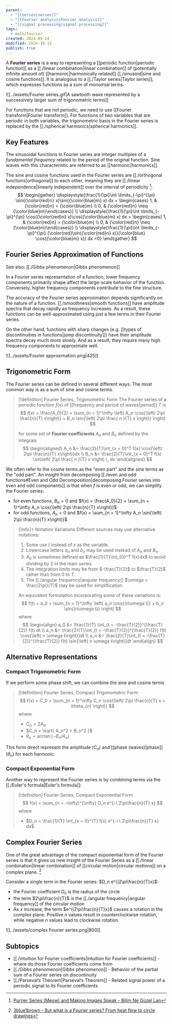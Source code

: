 ```yaml
---
parent:
  - "[[series|series]]"
  - "[[Fourier analysis|Fourier analysis]]"
  - "[[signal processing|signal processing]]"
tags:
  - math/fourier
created: 2024-09-24
modified: 2024-10-15
publish: true
---
```

A **Fourier series** is a way to representing a [[periodic function|periodic function]] as a [[./linear combination|linear combination]] of (potentially infinite amount of) [[harmonic|harmonically related]] [[./sinusoid|sine and cosine functions]]. It is analogous to a [[./Taylor series|Taylor series]], which expresses functions as a sum of monomial terms.

![[../assets/Fourier series.gif|A sawtooth wave represented by a successively larger sum of trigonometric terms]]

For functions that are not periodic, we need to use [[Fourier transform|Fourier transform]]. For functions of two variables that are periodic in both variables, the trigonometric basis in the Fourier series is replaced by the [[./spherical harmonics|spherical harmonics]].

## Key Features
The sinusoidal functions in Fourier series are integer multiples of a _fundamental frequency_ related to the period of the original function. Sine waves with this characteristic are referred to as [[harmonic|harmonics]].

The sine and cosine functions used in the Fourier series are [[./orthogonal functions|orthogonal]] to each other, meaning they are [[./linear independence|linearly independent]] over the interval of periodicity [^1]:
$$
\begin{gather}
\displaystyle{\frac{1}{\pi}\int \limits_{-\pi}^{\pi} \sin({\color{red}n} x)\sin({\color{blue}m} x) dx = \begin{cases} 1, & {\color{red}n} = {\color{blue}m} \\ 0, & {\color{red}n} \neq {\color{blue}m}\end{cases}} \\
\displaystyle{\frac{1}{\pi}\int \limits_{-\pi}^{\pi} \cos({\color{red}n} x)\cos({\color{blue}m} x) dx = \begin{cases} 1, & {\color{red}n} = {\color{blue}m} \\ 0, & {\color{red}n} \neq {\color{blue}m}\end{cases}} \\
\displaystyle{\frac{1}{\pi}\int \limits_{-\pi}^{\pi} {\color{red}\sin({\color{red}n} x)}{\color{blue} \cos({\color{blue}m} x)} dx =0}
\end{gather}
$$

## Fourier Series Approximation of Functions
See also: [[./Gibbs phenomenon|Gibbs phenomenon]]

In a Fourier series representation of a function, lower frequency components primarily shape affect the large-scale behavior of the function. Conversely, higher frequency components contribute to the fine structure.

The accuracy of the Fourier series approximation depends significantly on the nature of a function. [[./smoothness|smooth functions]] have amplitude spectra that decay rapidly as frequency increases. As a result, these functions can be well-approximated using just a few terms in their Fourier series.

On the other hand, functions with sharp changes (e.g. [[types of discontinuities in functions|jump discontinuity]]) have their amplitude spectra decay much more slowly. And as a result, they require many high frequency components to approximate well.

![[../assets/Fourier approximation.png|425]]

## Trigonometric Form

The Fourier series can be defined in several different ways. The most common way is as a sum of sine and cosine terms.

> [!definition] Fourier Series, Trigonometric Form
> The Fourier series of a periodic function $f(x)$ of [[frequency and period of waves|period]] $T$ is
> $$
>f(x) = \frac{A_0}{2} + \sum_{n = 1}^\infty \left( A_n \cos{\left( 2\pi   \frac{n}{T} x\right)} + B_n \sin{\left( 2\pi \frac{ n }{T} x \right)} \right)
> $$
>
> for some set of **Fourier coefficients** $A_n$ and $B_n$ defined by the integrals
> $$
> \begin{aligned}
> A_n &= \frac{2}{T}\int_{x = 0}^T f(x) \cos{\left( 2\pi \frac{n}{T} x\right)}dx \\
> B_n &= \frac{2}{T}\int_{x = 0}^T f(x) \sin\left( 2\pi \frac{ n }{T} x \right) \, dx
> \end{aligned}
> $$

We often refer to the cosine terms as the "even part" and the sine terms as the "odd part". An insight from decomposing [[./even and odd functions#Even and Odd Decomposition|decomposing Fourier series into even and odd components]] is that when $f$ is even or odd, we can simplify the Fourier series:
- for even functions, $B_n = 0$ and $f(x) = \frac{A_0}{2} + \sum_{n = 1}^\infty A_n \cos{\left( 2\pi   \frac{n}{T} x\right)}$
- for odd functions, $A_n = 0$ and $f(x) = \sum_{n = 1}^\infty A_n \sin{\left( 2\pi \frac{n}{T} x\right)}$

> [!info]+ Notation Variations
> Different sources may use alternative notations:
> 1. Some use $t$ instead of $x$ as the variable.
> 2. Lowercase letters $a_n$ and $b_n$ may be used instead of $A_n$ and $B_n$.
> 3. $A_0$ is sometimes defined as $\frac{1}{T}\int_{0}^T f(x)dx$ to avoid dividing by 2 in the main series.
> 4. The integration limits may be from $-\frac{T}{2}$ to $\frac{T}{2}$ rather than from $0$ to $T$.
> 5. The [[./angular frequency|angular frequency]] $\omega = \frac{2\pi}{T}$ may be used for simplification.
>
> An equivalent formulation incorporating some of these variations is:
> $$
> f(t) = a_0 + \sum_{n = 1}^\infty \left( a_n \cos{(n\omega t)} + b_n \sin{(n\omega t)} \right)
> $$
> where
> $$
> \begin{align}
> a_0 &= \frac{1}{T} \int_{t = -\frac{T}{2}}^{\frac{T}{2}} f(t) dt \\
> a_n &= \frac{2}{T}\int_{t = -\frac{T}{2}}^{\frac{T}{2}} f(t) \cos{\left( n \omega t\right)}dt \\
> a_n &= \frac{2}{T}\int_{t = -\frac{T}{2}}^{\frac{T}{2}} f(t) \sin{\left( n \omega t\right)}dt
> \end{align}
> $$

## Alternative Representations
### Compact Trigonometric Form
If we perform some phase shift, we can combine the sine and cosine terms
> [!definition] Fourier Series, Compact Trigonometric Form
> $$
> f(x) = C_0 + \sum_{n = 1}^\infty C_n \cos{\left( 2\pi \frac{n}{T} x + \theta_{n} \right)}
> $$
> where 
> - $C_0 = 2A_0$
> - $C_n = \sqrt{ A_n^2 + B_n^2 }$
> - $\theta_n = \arctan(-B_n/A_n)$

This form direct represent the amplitude ($C_n$) and [[phase (waves)|phase]] ($\theta_n$) for each harmonic.

### Compact Exponential Form
Another way to represent the Fourier series is by combining terms via the [[./Euler's formula|Euler's formula]]:

> [!definition] Fourier Series, Compact Exponential Form
> $$
> f(x) = \sum_{n = -\infty}^{\infty} D_n e^{i \ 2\pi\frac{n}{T} x}
> $$
> where
> - $D_n = \frac{1}{T} \int_{x = 0}^{T} f(x)  e^{-i \ 2\pi\frac{n}{T} x} dx$

## Complex Fourier Series
One of the great advantage of the compact exponential form of the Fourier series is that it gives us new insight of the Fourier Series as a [[./linear combination|linear combination]] of [[circular motion|circular motions]] on a complex plane. [^2]

Consider a single term in the Fourier series: $D_n e^{i2\pi\frac{n}{T}x}$:
- the Fourier coefficient $D_n$ is the radius of the circle
- the term $2\pi\frac{n}{T}$ is the [[./angular frequency|angular frequency]] of the circular motion
- As $x$ increase, the term $e^{i2\pi\frac{n}{T}x}$ causes a rotation in the complex plane. Positive $n$ values result in counterclockwise rotation, while negative $n$ values lead to clockwise rotation.

![[../assets/complex Fourier series.png|800]]

## Subtopics
- [[./intuition for Fourier coefficients|intuition for Fourier coefficients]] - where do those Fourier coefficients come from
- [[./Gibbs phenomenon|Gibbs phenomenon]] - Behavior of the partial sum of a Fourier series on discontinuity
- [[./Parseval’s Theorem|Parseval’s Theorem]] - Related signal power of a periodic signal to its Fourier coefficients

[^1]: [Purrier Series (Meow) and Making Images Speak – Bilim Ne Güzel Lan](https://bilimneguzellan.net/en/purrier-series-meow-and-making-images-speak/)
[^2]: [3blue1brown - But what is a Fourier series? From heat flow to circle drawings](https://www.3blue1brown.com/lessons/fourier-series)